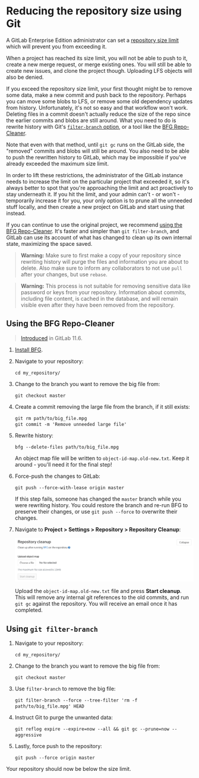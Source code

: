 # Reducing the repository size using Git

A GitLab Enterprise Edition administrator can set a [repository size limit][admin-repo-size]
which will prevent you from exceeding it.

When a project has reached its size limit, you will not be able to push to it,
create a new merge request, or merge existing ones. You will still be able to
create new issues, and clone the project though. Uploading LFS objects will
also be denied.

If you exceed the repository size limit, your first thought might be to remove
some data, make a new commit and push back to the repository. Perhaps you can
move some blobs to LFS, or remove some old dependency updates from history.
Unfortunately, it's not so easy and that workflow won't work. Deleting files in
a commit doesn't actually reduce the size of the repo since the earlier commits
and blobs are still around. What you need to do is rewrite history with Git's
[`filter-branch` option][gitscm], or a tool like the [BFG Repo-Cleaner][bfg].

Note that even with that method, until `git gc` runs on the GitLab side, the
"removed" commits and blobs will still be around. You also need to be able to
push the rewritten history to GitLab, which may be impossible if you've already
exceeded the maximum size limit.

In order to lift these restrictions, the administrator of the GitLab instance
needs to increase the limit on the particular project that exceeded it, so it's
always better to spot that you're approaching the limit and act proactively to
stay underneath it. If you hit the limit, and your admin can't - or won't -
temporarily increase it for you, your only option is to prune all the unneeded
stuff locally, and then create a new project on GitLab and start using that
instead.

If you can continue to use the original project, we recommend [using the
BFG Repo-Cleaner](#using-the-bfg-repo-cleaner). It's faster and simpler than
`git filter-branch`, and GitLab can use its account of what has changed to clean
up its own internal state, maximizing the space saved.

> **Warning:**
> Make sure to first make a copy of your repository since rewriting history will
> purge the files and information you are about to delete. Also make sure to
> inform any collaborators to not use `pull` after your changes, but use `rebase`.

> **Warning:**
> This process is not suitable for removing sensitive data like password or keys
> from your repository. Information about commits, including file content, is
> cached in the database, and will remain visible even after they have been
> removed from the repository.

## Using the BFG Repo-Cleaner

> [Introduced](https://gitlab.com/gitlab-org/gitlab-ce/issues/19376) in GitLab 11.6.

1. [Install BFG](https://rtyley.github.io/bfg-repo-cleaner/).

1. Navigate to your repository:

    ```
    cd my_repository/
    ```

1. Change to the branch you want to remove the big file from:

    ```
    git checkout master
    ```

1. Create a commit removing the large file from the branch, if it still exists:

    ```
    git rm path/to/big_file.mpg
    git commit -m 'Remove unneeded large file'
    ```

1. Rewrite history:

    ```
    bfg --delete-files path/to/big_file.mpg
    ```

    An object map file will be written to `object-id-map.old-new.txt`. Keep it
    around - you'll need it for the final step!

1. Force-push the changes to GitLab:

    ```
    git push --force-with-lease origin master
    ```

    If this step fails, someone has changed the `master` branch while you were
    rewriting history. You could restore the branch and re-run BFG to preserve
    their changes, or use `git push --force` to overwrite their changes.

1. Navigate to **Project > Settings > Repository > Repository Cleanup**:

    ![Repository settings cleanup form](img/repository_cleanup.png)

    Upload the `object-id-map.old-new.txt` file and press **Start cleanup**.
    This will remove any internal git references to the old commits, and run
    `git gc` against the repository. You will receive an email once it has
    completed.

## Using `git filter-branch`

1. Navigate to your repository:

    ```
    cd my_repository/
    ```

1. Change to the branch you want to remove the big file from:

    ```
    git checkout master
    ```

1. Use `filter-branch` to remove the big file:

    ```
    git filter-branch --force --tree-filter 'rm -f path/to/big_file.mpg' HEAD
    ```

1. Instruct Git to purge the unwanted data:

    ```
    git reflog expire --expire=now --all && git gc --prune=now --aggressive
    ```

1. Lastly, force push to the repository:

    ```
    git push --force origin master
    ```

Your repository should now be below the size limit.

[admin-repo-size]: https://docs.gitlab.com/ee/user/admin_area/settings/account_and_limit_settings.html#repository-size-limit
[bfg]: https://rtyley.github.io/bfg-repo-cleaner/
[gitscm]: https://git-scm.com/book/en/v2/Git-Tools-Rewriting-History#The-Nuclear-Option:-filter-branch

